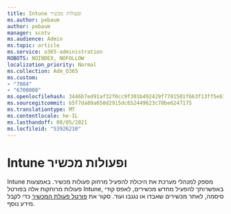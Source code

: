 ```yaml
---
title: Intune ופעולות מכשיר
ms.author: pebaum
author: pebaum
manager: scotv
ms.audience: Admin
ms.topic: article
ms.service: o365-administration
ROBOTS: NOINDEX, NOFOLLOW
localization_priority: Normal
ms.collection: Adm_O365
ms.custom:
- "7084"
- "6700008"
ms.openlocfilehash: 3446b7ed91af32f0cc9f301b492429f7781501f663f13ff5eb71374d23a65f83
ms.sourcegitcommit: b5f7da89a650d2915dc652449623c78be6247175
ms.translationtype: MT
ms.contentlocale: he-IL
ms.lasthandoff: 08/05/2021
ms.locfileid: "53926210"
---
```

# <a name="intune-and-device-actions"></a>Intune ופעולות מכשיר

Intune מספק למנהלי מערכת את היכולת להפעיל מרחוק פעולות מכשיר. באמצעות פעולות מרוחקות אלה בפורטל Intune, באפשרותך להפעיל מחדש מכשירים, לאפס קודי סיסמה, לאתר מכשירים שאבדו או נגנבו ועוד. סקור את [פורטל פעולת המכשיר](https://docs.microsoft.com/mem/intune/remote-actions/) כדי לקבל מידע נוסף.
